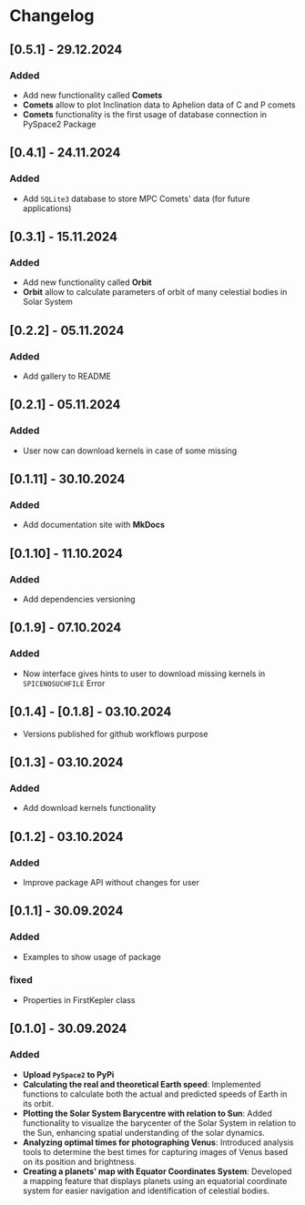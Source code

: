 # Changelog

## [0.5.1] - 29.12.2024
### Added
- Add new functionality called **Comets**
- **Comets** allow to plot Inclination data to Aphelion data of C and P comets
- **Comets** functionality is the first usage of database connection in PySpace2 Package

## [0.4.1] - 24.11.2024
### Added
- Add `SQLite3` database to store MPC Comets' data (for future applications)

## [0.3.1] - 15.11.2024
### Added
- Add new functionality called **Orbit**
- **Orbit** allow to calculate parameters of orbit of many celestial bodies in Solar System

## [0.2.2] - 05.11.2024
### Added
- Add gallery to README

## [0.2.1] - 05.11.2024
### Added
- User now can download kernels in case of some missing

## [0.1.11] - 30.10.2024
### Added
- Add documentation site with **MkDocs**

## [0.1.10] - 11.10.2024
### Added
- Add dependencies versioning

## [0.1.9] - 07.10.2024
### Added
- Now interface gives hints to user to download missing kernels in `SPICENOSUCHFILE` Error

## [0.1.4] - [0.1.8] - 03.10.2024
- Versions published for github workflows purpose

## [0.1.3] - 03.10.2024
### Added
- Add download kernels functionality


## [0.1.2] - 03.10.2024
### Added
- Improve package API without changes for user


## [0.1.1] - 30.09.2024
### Added
- Examples to show usage of package

### fixed
- Properties in FirstKepler class

## [0.1.0] - 30.09.2024
### Added

- **Upload `PySpace2` to PyPi**
- **Calculating the real and theoretical Earth speed**: Implemented functions to calculate both the actual and predicted speeds of Earth in its orbit.
- **Plotting the Solar System Barycentre with relation to Sun**: Added functionality to visualize the barycenter of the Solar System in relation to the Sun, enhancing spatial understanding of the solar dynamics.
- **Analyzing optimal times for photographing Venus**: Introduced analysis tools to determine the best times for capturing images of Venus based on its position and brightness.
- **Creating a planets' map with Equator Coordinates System**: Developed a mapping feature that displays planets using an equatorial coordinate system for easier navigation and identification of celestial bodies.



